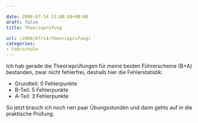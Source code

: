 ```yaml
---

date: 2008-07-14 13:00:44+00:00
draft: false
title: Theorieprüfung

url: /2008/07/14/theorieprufung/
categories:
- Fahrschule
---
```


Ich hab gerade die Theorieprüfungen für meine beiden Führerscheine (B+A) bestanden, zwar nicht fehlerfrei, deshalb hier die Fehlerstatistik:

* Grundteil: 0 Fehlerpunkte
* B-Teil: 5 Fehlerpunkte
* A-Teil: 3 Fehlerpunkte

So jetzt brauch ich noch nen paar Übungsstunden und dann gehts auf in die praktische Prüfung.
